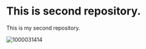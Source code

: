 # This is second repository.
This is my second repository.


![1000031414](https://github.com/user-attachments/assets/6027d1f4-3785-43bf-9fcf-03e384d6d32d)
